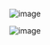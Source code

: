 ![image](https://github.com/tubageApp/TubageStudentManage/assets/138835114/e526d3af-b588-4a69-88c5-a7e8df9490c7)


![image](https://github.com/tubageApp/TubageStudentManage/assets/138835114/cd8ad0a5-0e37-41f8-8bb9-eb2d2aae53e7)
